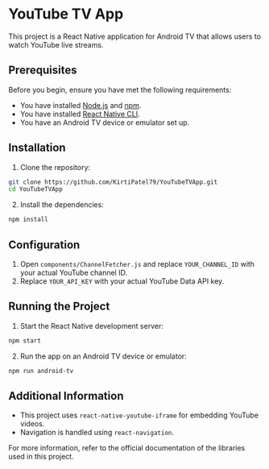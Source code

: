 # YouTube TV App

This project is a React Native application for Android TV that allows users to watch YouTube live streams.

## Prerequisites

Before you begin, ensure you have met the following requirements:

- You have installed [Node.js](https://nodejs.org/) and [npm](https://www.npmjs.com/).
- You have installed [React Native CLI](https://reactnative.dev/docs/environment-setup).
- You have an Android TV device or emulator set up.

## Installation

1. Clone the repository:

```sh
git clone https://github.com/KirtiPatel79/YouTubeTVApp.git
cd YouTubeTVApp
```

2. Install the dependencies:

```sh
npm install
```

## Configuration

1. Open `components/ChannelFetcher.js` and replace `YOUR_CHANNEL_ID` with your actual YouTube channel ID.
2. Replace `YOUR_API_KEY` with your actual YouTube Data API key.

## Running the Project

1. Start the React Native development server:

```sh
npm start
```

2. Run the app on an Android TV device or emulator:

```sh
npm run android-tv
```

## Additional Information

- This project uses `react-native-youtube-iframe` for embedding YouTube videos.
- Navigation is handled using `react-navigation`.

For more information, refer to the official documentation of the libraries used in this project.
